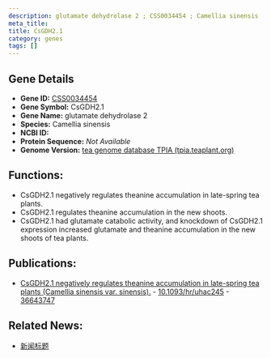 ```yaml
---
description: glutamate dehydrolase 2 ; CSS0034454 ; Camellia sinensis
meta_title:
title: CsGDH2.1
category: genes
tags: []
---
```


## Gene Details
- **Gene ID:**	[CSS0034454](https://www.maizegdb.org/gene_center/gene/CSS0034454)
- **Gene Symbol:** CsGDH2.1
- **Gene Name:** glutamate dehydrolase 2
- **Species:** Camellia sinensis
- **NCBI ID:** [  ]()
- **Protein Sequence:** *Not Available*
- **Genome Version:** [tea genome database TPIA (tpia.teaplant.org)]()

## Functions:
   - CsGDH2.1 negatively regulates theanine accumulation in late-spring tea plants.
   - CsGDH2.1 regulates theanine accumulation in the new shoots.
   - CsGDH2.1 had glutamate catabolic activity, and knockdown of CsGDH2.1 expression increased glutamate and theanine accumulation in the new shoots of tea plants.

## Publications:
   - [CsGDH2.1 negatively regulates theanine accumulation in late-spring tea plants (Camellia sinensis var. sinensis).]( https://academic.oup.com/hr/article/10/1/uhac245/6794932?login=true ) - [10.1093/hr/uhac245]( https://academic.oup.com/hr/article/10/1/uhac245/6794932?login=true ) - [36643747](https://pubmed.ncbi.nlm.nih.gov/36643747/)

## Related News:
   - [新闻标题](https://mp.weixin.qq.com/s?__biz=MzIyOTY2NDYyNQ==&mid=2247559271&idx=7&sn=5320812d82e0c5559e9dc025543ee84a&chksm=e8bc9a79dfcb136f335f7900777e64dfa0013dfea4b6ed770561f8f36de5c4b7c6bec7d5d563&scene=27#wechat_redirect)

